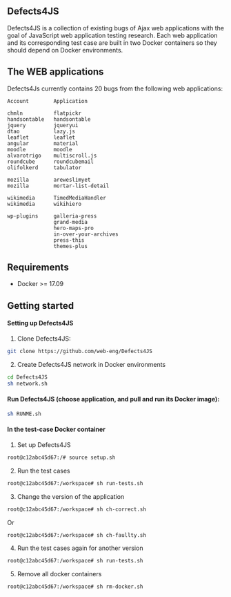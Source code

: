 Defects4JS
-------------------
Defects4JS is a collection of existing bugs of Ajax web applications with the goal of JavaScript web application testing research. Each web application and its corresponding test case are built in two Docker containers so they should depend on Docker environments. 




The WEB applications
---------------
Defects4Js currently contains 20 bugs from the following web applications:

```
Account        Application    

chmln          flatpickr   
handsontable   handsontable   
jquery         jqueryui    
dtao           lazy.js             
leaflet        leaflet                          
angular        material             
moodle         moodle       
alvarotrigo    multiscroll.js      
roundcube      roundcubemail        
olifolkerd     tabulator           
        
mozilla        areweslimyet         
mozilla        mortar-list-detail  

wikimedia      TimedMediaHandler 
wikimedia      wikihiero

wp-plugins     galleria-press
               grand-media 
               hero-maps-pro
               in-over-your-archives
               press-this
               themes-plus 
```

Requirements
-----------------
 - Docker >= 17.09
 
Getting started
-----------------
#### Setting up Defects4JS
1. Clone Defects4JS:
```bash
git clone https://github.com/web-eng/Defects4JS
```
2. Create Defects4JS network in Docker environments
```bash
cd Defects4JS
sh network.sh
```
#### Run Defects4JS (choose application, and pull and run its Docker image):
```bash
sh RUNME.sh
```
#### In the test-case Docker container   
1. Set up Defects4JS    
```bash
root@c12abc45d67:/# source setup.sh
```
2. Run the test cases
```bash
root@c12abc45d67:/workspace# sh run-tests.sh
```
3. Change the version of the application
```bash
root@c12abc45d67:/workspace# sh ch-correct.sh
```
Or
```bash
root@c12abc45d67:/workspace# sh ch-faullty.sh
```
4. Run the test cases again for another version
```bash
root@c12abc45d67:/workspace# sh run-tests.sh
```
5. Remove all docker containers
```bash
root@c12abc45d67:/workspace# sh rm-docker.sh
```
